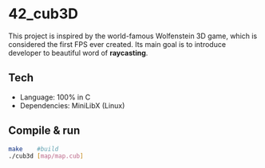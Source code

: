 # 42_cub3D

This project is inspired by the world-famous Wolfenstein 3D game, which is
considered the first FPS ever created. Its main goal is to introduce developer to beautiful word of **raycasting**. 

## Tech
- Language: 100% in C
- Dependencies: MiniLibX (Linux)

## Compile & run
```bash
make	#build
./cub3d [map/map.cub]
